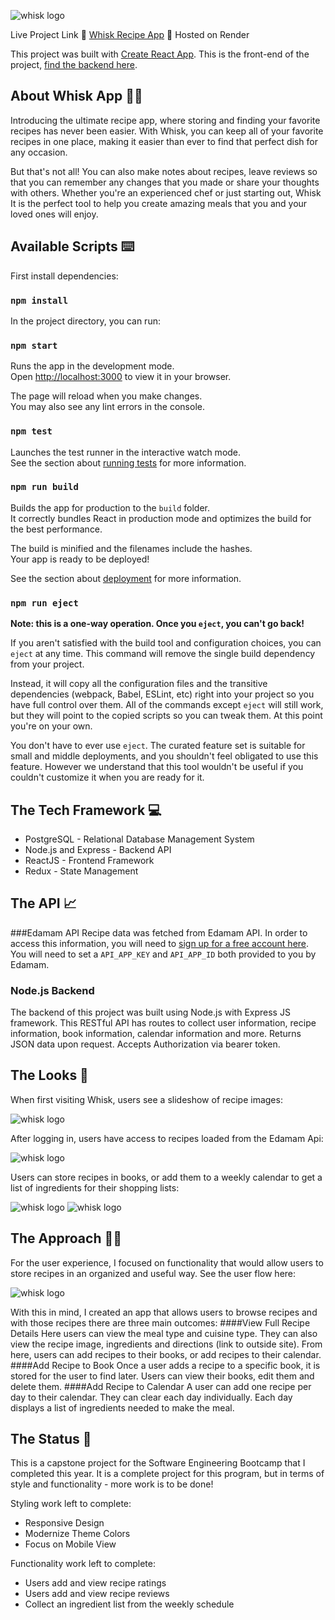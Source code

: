
![whisk logo](https://raw.githubusercontent.com/kelc14/capstone_recipe_frontend/master/readme_images/whisk_white_bg.png)

Live Project Link 🔗 [Whisk Recipe App](https://whisk-frontend-kelc14.onrender.com) 🔗 Hosted on Render

This project was built with [Create React App](https://github.com/facebook/create-react-app). This is the front-end of the project, [find the backend here](https://github.com/kelc14/capstone_recipe_app.git).


## About Whisk App 👩‍🍳

Introducing the ultimate recipe app, where storing and finding your favorite recipes has never been easier.  With Whisk, you can keep all of your favorite recipes in one place, making it easier than ever to find that perfect dish for any occasion.

But that's not all! You can also make notes about recipes, leave reviews so that you can remember any changes that you made or share your thoughts with others. Whether you're an experienced chef or just starting out, Whisk It is the perfect tool to help you create amazing meals that you and your loved ones will enjoy.


## Available Scripts ⌨️

First install dependencies:
### `npm install`

In the project directory, you can run:

### `npm start`

Runs the app in the development mode.\
Open [http://localhost:3000](http://localhost:3000) to view it in your browser.

The page will reload when you make changes.\
You may also see any lint errors in the console.

### `npm test`

Launches the test runner in the interactive watch mode.\
See the section about [running tests](https://facebook.github.io/create-react-app/docs/running-tests) for more information.

### `npm run build`

Builds the app for production to the `build` folder.\
It correctly bundles React in production mode and optimizes the build for the best performance.

The build is minified and the filenames include the hashes.\
Your app is ready to be deployed!

See the section about [deployment](https://facebook.github.io/create-react-app/docs/deployment) for more information.

### `npm run eject`

**Note: this is a one-way operation. Once you `eject`, you can't go back!**

If you aren't satisfied with the build tool and configuration choices, you can `eject` at any time. This command will remove the single build dependency from your project.

Instead, it will copy all the configuration files and the transitive dependencies (webpack, Babel, ESLint, etc) right into your project so you have full control over them. All of the commands except `eject` will still work, but they will point to the copied scripts so you can tweak them. At this point you're on your own.

You don't have to ever use `eject`. The curated feature set is suitable for small and middle deployments, and you shouldn't feel obligated to use this feature. However we understand that this tool wouldn't be useful if you couldn't customize it when you are ready for it.


## The Tech Framework 💻
* PostgreSQL - Relational Database Management System
* Node.js and Express - Backend API
* ReactJS - Frontend Framework
* Redux - State Management

## The API 📈
###Edamam API
Recipe data was fetched from Edamam API.  In order to access this information, you will need to [sign up for a free account here](https://www.edamam.com/).  You will need to set a `API_APP_KEY` and `API_APP_ID` both provided to you by Edamam.
### Node.js Backend
The backend of this project was built using Node.js with Express JS framework.  This RESTful API has routes to collect user information, recipe information, book information, calendar information and more. Returns JSON data upon request.  Accepts Authorization via bearer token.

## The Looks 👀
When first visiting Whisk, users see a slideshow of recipe images:

![whisk logo](https://raw.githubusercontent.com/kelc14/capstone_recipe_frontend/master/readme_images/homepage.png)

After logging in, users have access to recipes loaded from the Edamam Api:

![whisk logo](https://raw.githubusercontent.com/kelc14/capstone_recipe_frontend/master/readme_images/userhomepage.png)

Users can store recipes in books, or add them to a weekly calendar to get a list of ingredients for their shopping lists:

![whisk logo](https://raw.githubusercontent.com/kelc14/capstone_recipe_frontend/master/readme_images/books.png)
![whisk logo](https://raw.githubusercontent.com/kelc14/capstone_recipe_frontend/master/readme_images/calendar.png)

## The Approach 🏃‍♀️
For the user experience, I focused on functionality that would allow users to store recipes in an organized and useful way.  See the user flow here: 

![whisk logo](https://raw.githubusercontent.com/kelc14/capstone_recipe_frontend/master/readme_images/userflow.png)

With this in mind, I created an app that allows users to browse recipes and with those recipes there are three main outcomes:
####View Full Recipe Details
Here users can view the meal type and cuisine type.  They can also view the recipe image, ingredients and directions (link to outside site).  From here, users can add recipes to their books, or add recipes to their calendar.
####Add Recipe to Book
Once a user adds a recipe to a specific book, it is stored for the user to find later. Users can view their books, edit them and delete them.
####Add Recipe to Calendar
A user can add one recipe per day to their calendar. They can clear each day individually.  Each day displays a list of ingredients needed to make the meal.
## The Status 💯
This is a capstone project for the Software Engineering Bootcamp that I completed this year.  It is a complete project for this program, but in terms of style and functionality - more work is to be done! 

Styling work left to complete: 
- Responsive Design
- Modernize Theme Colors
- Focus on Mobile View

Functionality work left to complete:
- Users add and view recipe ratings
- Users add and view recipe reviews
- Collect an ingredient list from the weekly schedule


